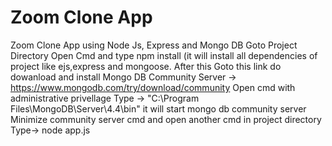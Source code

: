 # Zoom Clone App
Zoom Clone App using Node Js, Express and Mongo DB
Goto Project Directory Open Cmd and type npm install (it will install all dependencies of project like ejs,express and mongoose.
After this Goto this link do dowanload and install Mongo DB Community Server -> https://www.mongodb.com/try/download/community 
Open cmd with administrative privellage 
Type -> "C:\Program Files\MongoDB\Server\4.4\bin" it will start mongo db community server
 Minimize community server cmd and open another cmd in project directory
 Type-> node app.js
 

